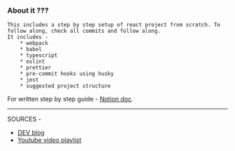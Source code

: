 ### About it ???

    This includes a step by step setup of react project from scratch. To follow along, check all commits and follow along.
    It includes -
        * webpack
        * babel
        * typescript
        * eslint
        * prettier
        * pre-commit hooks using husky
        * jest
        * suggested project structure


For written step by step guide - [Notion doc](https://sleet-spark-37a.notion.site/Setting-up-a-React-project-a75599a42bf141bab76831f06d06c5c0).

---------------------------------------------------

SOURCES - 

* [DEV blog](https://dev.to/yvad60/how-to-create-a-react-app-without-using-create-react-app-a-step-by-step-guide-30nl)
* [Youtube video playlist](https://www.youtube.com/watch?v=MjrvsNdZqKc&ab_channel=LauroM%C3%BCller)